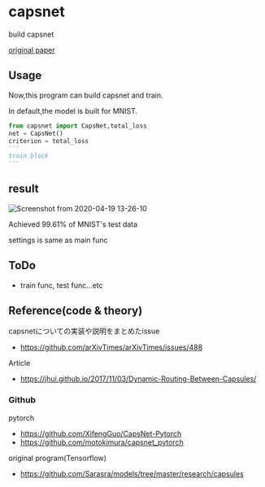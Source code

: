 # capsnet
build capsnet

[original paper](https://arxiv.org/abs/1710.09829)

## Usage
Now,this program can build capsnet and train.

In default,the model is built for MNIST.

```python
from capsnet import CapsNet,total_loss
net = CapsNet()
criterion = total_loss
'''
train block
'''
```
## result

![Screenshot from 2020-04-19 13-26-10](https://user-images.githubusercontent.com/22934822/79679494-7378c080-8241-11ea-8771-07f75605ba71.png)

Achieved 99.61% of MNIST's test data

settings is same as main func


## ToDo
+ train func, test func...etc


## Reference(code & theory)
capsnetについての実装や説明をまとめたissue
+ https://github.com/arXivTimes/arXivTimes/issues/488

Article
+ https://jhui.github.io/2017/11/03/Dynamic-Routing-Between-Capsules/
### Github
pytorch
+ https://github.com/XifengGuo/CapsNet-Pytorch
+ https://github.com/motokimura/capsnet_pytorch

original program(Tensorflow)
+ https://github.com/Sarasra/models/tree/master/research/capsules

